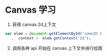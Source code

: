 Canvas 学习
==============

1. 获得 canvas 2d上下文

```js
var elem = document.getElementById('someID')
   ,  context =  elem.getContext('2d');
```

2. 调用各种 api 开始在 canvas 上下文中进行绘图


